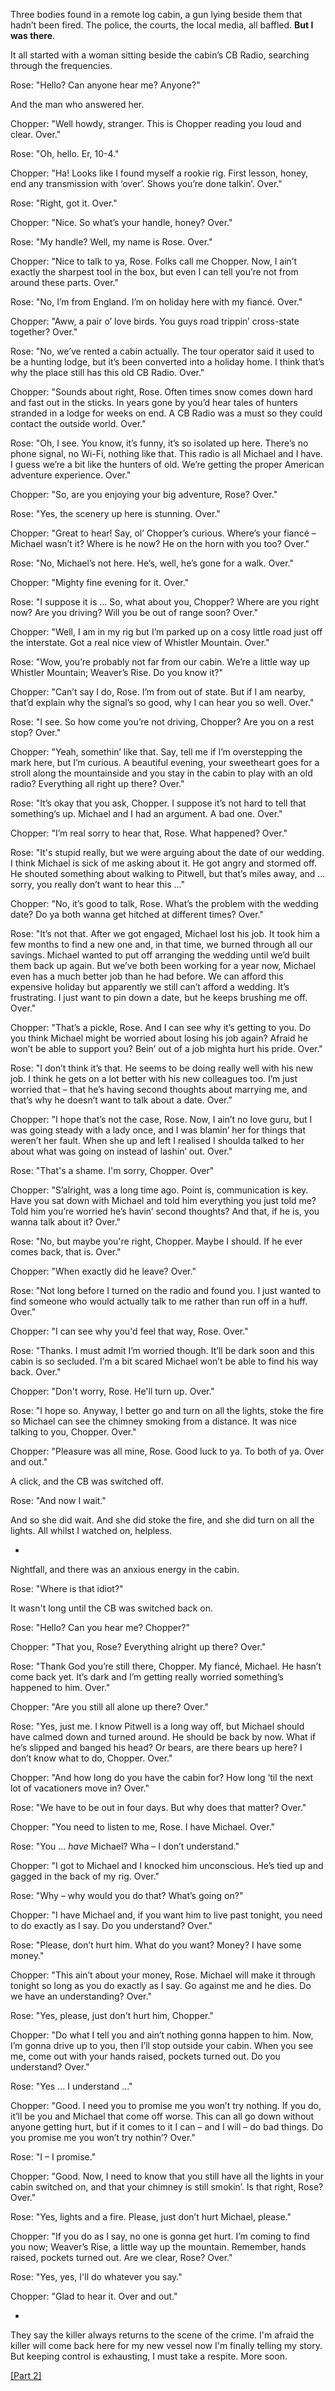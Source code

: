 Three bodies found in a remote log cabin, a gun lying beside them that hadn’t been fired. The police, the courts, the local media, all baffled. **But I was there**.

It all started with a woman sitting beside the cabin’s CB Radio, searching through the frequencies.

Rose: "Hello? Can anyone hear me? Anyone?"

And the man who answered her.

Chopper: "Well howdy, stranger. This is Chopper reading you loud and clear. Over."

Rose: "Oh, hello. Er, 10-4."

Chopper: "Ha! Looks like I found myself a rookie rig. First lesson, honey, end any transmission with ‘over’. Shows you’re done talkin’. Over."

Rose: "Right, got it. Over."

Chopper: "Nice. So what’s your handle, honey? Over."

Rose: "My handle? Well, my name is Rose. Over."

Chopper: "Nice to talk to ya, Rose. Folks call me Chopper. Now, I ain’t exactly the sharpest tool in the box, but even I can tell you’re not from around these parts. Over."

Rose: "No, I’m from England. I’m on holiday here with my fiancé. Over."

Chopper: "Aww, a pair o’ love birds. You guys road trippin’ cross-state together? Over."

Rose: "No, we’ve rented a cabin actually. The tour operator said it used to be a hunting lodge, but it’s been converted into a holiday home. I think that’s why the place still has this old CB Radio. Over."

Chopper: "Sounds about right, Rose. Often times snow comes down hard and fast out in the sticks. In years gone by you’d hear tales of hunters stranded in a lodge for weeks on end. A CB Radio was a must so they could contact the outside world. Over."

Rose: "Oh, I see. You know, it’s funny, it’s so isolated up here. There’s no phone signal, no Wi-Fi, nothing like that. This radio is all Michael and I have. I guess we’re a bit like the hunters of old. We’re getting the proper American adventure experience. Over."

Chopper: "So, are you enjoying your big adventure, Rose? Over."

Rose: "Yes, the scenery up here is stunning. Over."

Chopper: "Great to hear! Say, ol’ Chopper’s curious. Where’s your fiancé – Michael wasn’t it? Where is he now? He on the horn with you too? Over."

Rose: "No, Michael’s not here. He’s, well, he’s gone for a walk. Over."

Chopper: "Mighty fine evening for it. Over."

Rose: "I suppose it is … So, what about you, Chopper? Where are you right now? Are you driving? Will you be out of range soon? Over."

Chopper: "Well, I am in my rig but I’m parked up on a cosy little road just off the interstate. Got a real nice view of Whistler Mountain. Over."

Rose: "Wow, you’re probably not far from our cabin. We’re a little way up Whistler Mountain; Weaver’s Rise. Do you know it?"

Chopper: "Can’t say I do, Rose. I’m from out of state. But if I am nearby, that’d explain why the signal’s so good, why I can hear you so well. Over."

Rose: "I see. So how come you’re not driving, Chopper? Are you on a rest stop? Over."

Chopper: "Yeah, somethin’ like that. Say, tell me if I’m overstepping the mark here, but I’m curious. A beautiful evening, your sweetheart goes for a stroll along the mountainside and you stay in the cabin to play with an old radio? Everything all right up there? Over."

Rose: "It’s okay that you ask, Chopper. I suppose it’s not hard to tell that something’s up. Michael and I had an argument. A bad one. Over."

Chopper: "I’m real sorry to hear that, Rose. What happened? Over."

Rose: "It's stupid really, but we were arguing about the date of our wedding. I think Michael is sick of me asking about it. He got angry and stormed off. He shouted something about walking to Pitwell, but that’s miles away, and … sorry, you really don’t want to hear this ..."

Chopper: "No, it’s good to talk, Rose. What’s the problem with the wedding date? Do ya both wanna get hitched at different times? Over."

Rose: "It’s not that. After we got engaged, Michael lost his job. It took him a few months to find a new one and, in that time, we burned through all our savings. Michael wanted to put off arranging the wedding until we’d built them back up again. But we’ve both been working for a year now, Michael even has a much better job than he had before. We can afford this expensive holiday but apparently we still can’t afford a wedding. It’s frustrating. I just want to pin down a date, but he keeps brushing me off. Over."

Chopper: "That’s a pickle, Rose. And I can see why it’s getting to you. Do you think Michael might be worried about losing his job again? Afraid he won’t be able to support you? Bein’ out of a job mighta hurt his pride. Over."

Rose: "I don’t think it’s that. He seems to be doing really well with his new job. I think he gets on a lot better with his new colleagues too. I’m just worried that – that he’s having second thoughts about marrying me, and that’s why he doesn’t want to talk about a date. Over."

Chopper: "I hope that’s not the case, Rose. Now, I ain’t no love guru, but I was going steady with a lady once, and I was blamin’ her for things that weren’t her fault. When she up and left I realised I shoulda talked to her about what was going on instead of lashin’ out. Over."

Rose: "That's a shame. I'm sorry, Chopper. Over"

Chopper: "S’alright, was a long time ago. Point is, communication is key. Have you sat down with Michael and told him everything you just told me? Told him you’re worried he’s havin’ second thoughts? And that, if he is, you wanna talk about it? Over."

Rose: "No, but maybe you're right, Chopper. Maybe I should. If he ever comes back, that is. Over."

Chopper: "When exactly did he leave? Over."

Rose: "Not long before I turned on the radio and found you. I just wanted to find someone who would actually talk to me rather than run off in a huff. Over."

Chopper: "I can see why you'd feel that way, Rose. Over."

Rose: "Thanks. I must admit I’m worried though. It’ll be dark soon and this cabin is so secluded. I’m a bit scared Michael won’t be able to find his way back. Over."

Chopper: "Don't worry, Rose. He'll turn up. Over."

Rose: "I hope so. Anyway, I better go and turn on all the lights, stoke the fire so Michael can see the chimney smoking from a distance. It was nice talking to you, Chopper. Over."

Chopper: "Pleasure was all mine, Rose. Good luck to ya. To both of ya. Over and out."

A click, and the CB was switched off.

Rose: "And now I wait."

And so she did wait. And she did stoke the fire, and she did turn on all the lights. All whilst I watched on, helpless.

*

Nightfall, and there was an anxious energy in the cabin.

Rose: "Where is that idiot?"

It wasn't long until the CB was switched back on. 

Rose: "Hello? Can you hear me? Chopper?"

Chopper: "That you, Rose? Everything alright up there? Over."

Rose: "Thank God you’re still there, Chopper. My fiancé, Michael. He hasn’t come back yet. It’s dark and I’m getting really worried something’s happened to him. Over."

Chopper: "Are you still all alone up there? Over."

Rose: "Yes, just me. I know Pitwell is a long way off, but Michael should have calmed down and turned around. He should be back by now. What if he’s slipped and banged his head? Or bears, are there bears up here? I don’t know what to do, Chopper. Over."

Chopper: "And how long do you have the cabin for? How long ‘til the next lot of vacationers move in? Over."

Rose: "We have to be out in four days. But why does that matter? Over."

Chopper: "You need to listen to me, Rose. I have Michael. Over."

Rose: "You … *have* Michael? Wha – I don’t understand."

Chopper: "I got to Michael and I knocked him unconscious. He’s tied up and gagged in the back of my rig. Over."

Rose: "Why – why would you do that? What’s going on?"

Chopper: "I have Michael and, if you want him to live past tonight, you need to do exactly as I say. Do you understand? Over."

Rose: "Please, don’t hurt him. What do you want? Money? I have some money."

Chopper: "This ain’t about your money, Rose. Michael will make it through tonight so long as you do exactly as I say. Go against me and he dies. Do we have an understanding? Over."

Rose: "Yes, please, just don't hurt him, Chopper."

Chopper: "Do what I tell you and ain’t nothing gonna happen to him. Now, I’m gonna drive up to you, then I’ll stop outside your cabin. When you see me, come out with your hands raised, pockets turned out. Do you understand? Over."

Rose: "Yes … I understand …"

Chopper: "Good. I need you to promise me you won’t try nothing. If you do, it’ll be you and Michael that come off worse. This can all go down without anyone getting hurt, but if it comes to it I can – and I will – do bad things. Do you promise me you won’t try nothin’? Over."

Rose: "I – I promise."

Chopper: "Good. Now, I need to know that you still have all the lights in your cabin switched on, and that your chimney is still smokin’. Is that right, Rose? Over."

Rose: "Yes, lights and a fire. Please, just don’t hurt Michael, please."

Chopper: "If you do as I say, no one is gonna get hurt. I’m coming to find you now; Weaver’s Rise, a little way up the mountain. Remember, hands raised, pockets turned out. Are we clear, Rose? Over."

Rose: "Yes, yes, I'll do whatever you say."

Chopper: "Glad to hear it. Over and out."

*

They say the killer always returns to the scene of the crime. I'm afraid the killer will come back here for my new vessel now I'm finally telling my story. But keeping control is exhausting, I must take a respite. More soon.

[[Part 2]](https://www.reddit.com/r/nosleep/comments/x1g44c/no_one_knows_what_really_happened_up_whistler/?)